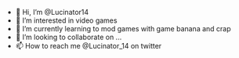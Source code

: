 - 👋 Hi, I’m @Lucinator14
- 👀 I’m interested in video games
- 🌱 I’m currently learning to mod games with game banana and crap
- 💞️ I’m looking to collaborate on ...
- 📫 How to reach me @Lucinator_14 on twitter
